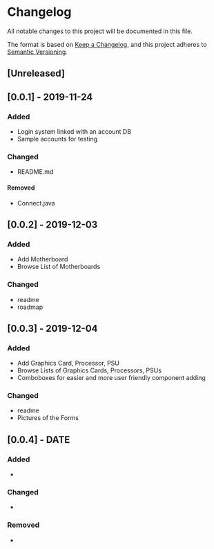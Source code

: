 # Changelog
All notable changes to this project will be documented in this file.

The format is based on [Keep a Changelog](https://keepachangelog.com/en/1.0.0/),
and this project adheres to [Semantic Versioning](https://semver.org/spec/v2.0.0.html).

## [Unreleased]

## [0.0.1] - 2019-11-24
### Added
- Login system linked with an account DB
- Sample accounts for testing

### Changed
- README.md

#### Removed
- Connect.java

## [0.0.2] - 2019-12-03
### Added
- Add Motherboard
- Browse List of Motherboards

### Changed
- readme
- roadmap

## [0.0.3] - 2019-12-04
### Added
- Add Graphics Card, Processor, PSU
- Browse Lists of Graphics Cards, Processors, PSUs
- Comboboxes for easier and more user friendly component adding

### Changed
- readme
- Pictures of the Forms 

## [0.0.4] - DATE
### Added
-

### Changed
-

### Removed
-